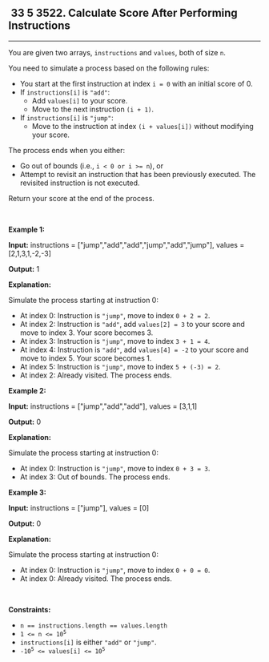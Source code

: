 <h2> 33 5
3522. Calculate Score After Performing Instructions</h2><hr><div><p>You are given two arrays, <code>instructions</code> and <code>values</code>, both of size <code>n</code>.</p>

<p>You need to simulate a process based on the following rules:</p>

<ul>
	<li>You start at the first instruction at index <code>i = 0</code> with an initial score of 0.</li>
	<li>If <code>instructions[i]</code> is <code>"add"</code>:
	<ul>
		<li>Add <code>values[i]</code> to your score.</li>
		<li>Move to the next instruction <code>(i + 1)</code>.</li>
	</ul>
	</li>
	<li>If <code>instructions[i]</code> is <code>"jump"</code>:
	<ul>
		<li>Move to the instruction at index <code>(i + values[i])</code> without modifying your score.</li>
	</ul>
	</li>
</ul>

<p>The process ends when you either:</p>

<ul>
	<li>Go out of bounds (i.e., <code>i &lt; 0 or i &gt;= n</code>), or</li>
	<li>Attempt to revisit an instruction that has been previously executed. The revisited instruction is not executed.</li>
</ul>

<p>Return your score at the end of the process.</p>

<p>&nbsp;</p>
<p><strong class="example">Example 1:</strong></p>

<div class="example-block">
<p><strong>Input:</strong> <span class="example-io">instructions = ["jump","add","add","jump","add","jump"], values = [2,1,3,1,-2,-3]</span></p>

<p><strong>Output:</strong> <span class="example-io">1</span></p>

<p><strong>Explanation:</strong></p>

<p>Simulate the process starting at instruction 0:</p>

<ul>
	<li>At index 0: Instruction is <code>"jump"</code>, move to index <code>0 + 2 = 2</code>.</li>
	<li>At index 2: Instruction is <code>"add"</code>, add <code>values[2] = 3</code> to your score and move to index 3. Your score becomes 3.</li>
	<li>At index 3: Instruction is <code>"jump"</code>, move to index <code>3 + 1 = 4</code>.</li>
	<li>At index 4: Instruction is <code>"add"</code>, add <code>values[4] = -2</code> to your score and move to index 5. Your score becomes 1.</li>
	<li>At index 5: Instruction is <code>"jump"</code>, move to index <code>5 + (-3) = 2</code>.</li>
	<li>At index 2: Already visited. The process ends.</li>
</ul>
</div>

<p><strong class="example">Example 2:</strong></p>

<div class="example-block">
<p><strong>Input:</strong> <span class="example-io">instructions = ["jump","add","add"], values = [3,1,1]</span></p>

<p><strong>Output:</strong> <span class="example-io">0</span></p>

<p><strong>Explanation:</strong></p>

<p>Simulate the process starting at instruction 0:</p>

<ul>
	<li>At index 0: Instruction is <code>"jump"</code>, move to index <code>0 + 3 = 3</code>.</li>
	<li>At index 3: Out of bounds. The process ends.</li>
</ul>
</div>

<p><strong class="example">Example 3:</strong></p>

<div class="example-block">
<p><strong>Input:</strong> <span class="example-io">instructions = ["jump"], values = [0]</span></p>

<p><strong>Output:</strong> <span class="example-io">0</span></p>

<p><strong>Explanation:</strong></p>

<p>Simulate the process starting at instruction 0:</p>

<ul>
	<li>At index 0: Instruction is <code>"jump"</code>, move to index <code>0 + 0 = 0</code>.</li>
	<li>At index 0: Already visited. The process ends.</li>
</ul>
</div>

<p>&nbsp;</p>
<p><strong>Constraints:</strong></p>

<ul>
	<li><code>n == instructions.length == values.length</code></li>
	<li><code>1 &lt;= n &lt;= 10<sup>5</sup></code></li>
	<li><code>instructions[i]</code> is either <code>"add"</code> or <code>"jump"</code>.</li>
	<li><code>-10<sup>5</sup> &lt;= values[i] &lt;= 10<sup>5</sup></code></li>
</ul>
</div>